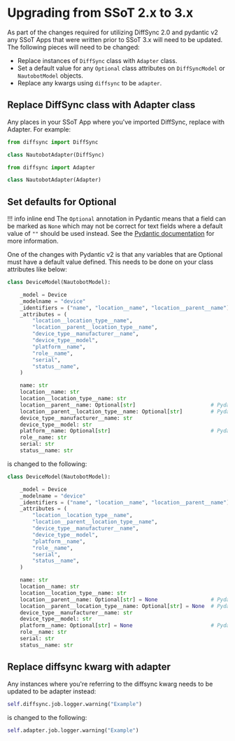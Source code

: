 # Upgrading from SSoT 2.x to 3.x

As part of the changes required for utilizing DiffSync 2.0 and pydantic v2 any SSoT Apps that were written prior to SSoT 3.x will need to be updated. The following pieces will need to be changed:

- Replace instances of `DiffSync` class with `Adapter` class.
- Set a default value for any `Optional` class attributes on `DiffSyncModel` or `NautobotModel` objects.
- Replace any kwargs using `diffsync` to be `adapter`.

## Replace DiffSync class with Adapter class

Any places in your SSoT App where you've imported DiffSync, replace with Adapter. For example:

```python
from diffsync import DiffSync

class NautobotAdapter(DiffSync)
```

```python
from diffsync import Adapter

class NautobotAdapter(Adapter)
```

## Set defaults for Optional

!!! info inline end
    The `Optional` annotation in Pydantic means that a field can be marked as `None` which may not be correct for text fields where a default value of `""` should be used instead. See the [Pydantic documentation](https://docs.pydantic.dev/latest/migration/#required-optional-and-nullable-fields) for more information.

One of the changes with Pydantic v2 is that any variables that are Optional must have a default value defined. This needs to be done on your class attributes like below:

```python
class DeviceModel(NautobotModel):

    _model = Device
    _modelname = "device"
    _identifiers = ("name", "location__name", "location__parent__name")
    _attributes = (
        "location__location_type__name",
        "location__parent__location_type__name",
        "device_type__manufacturer__name",
        "device_type__model",
        "platform__name",
        "role__name",
        "serial",
        "status__name",
    )

    name: str
    location__name: str
    location__location_type__name: str
    location__parent__name: Optional[str]                        # Pydantic v1, replace
    location__parent__location_type__name: Optional[str]         # Pydantic v1, replace
    device_type__manufacturer__name: str
    device_type__model: str
    platform__name: Optional[str]                                # Pydantic v1, replace
    role__name: str
    serial: str
    status__name: str
```

is changed to the following:

```python
class DeviceModel(NautobotModel):

    _model = Device
    _modelname = "device"
    _identifiers = ("name", "location__name", "location__parent__name")
    _attributes = (
        "location__location_type__name",
        "location__parent__location_type__name",
        "device_type__manufacturer__name",
        "device_type__model",
        "platform__name",
        "role__name",
        "serial",
        "status__name",
    )

    name: str
    location__name: str
    location__location_type__name: str
    location__parent__name: Optional[str] = None                 # Pydantic v2 compatibile
    location__parent__location_type__name: Optional[str] = None  # Pydantic v2 compatibile
    device_type__manufacturer__name: str
    device_type__model: str
    platform__name: Optional[str] = None                         # Pydantic v2 compatibile
    role__name: str
    serial: str
    status__name: str
```

## Replace diffsync kwarg with adapter

Any instances where you're referring to the diffsync kwarg needs to be updated to be adapter instead:

```python
self.diffsync.job.logger.warning("Example")
```

is changed to the following:

```python
self.adapter.job.logger.warning("Example")
```
